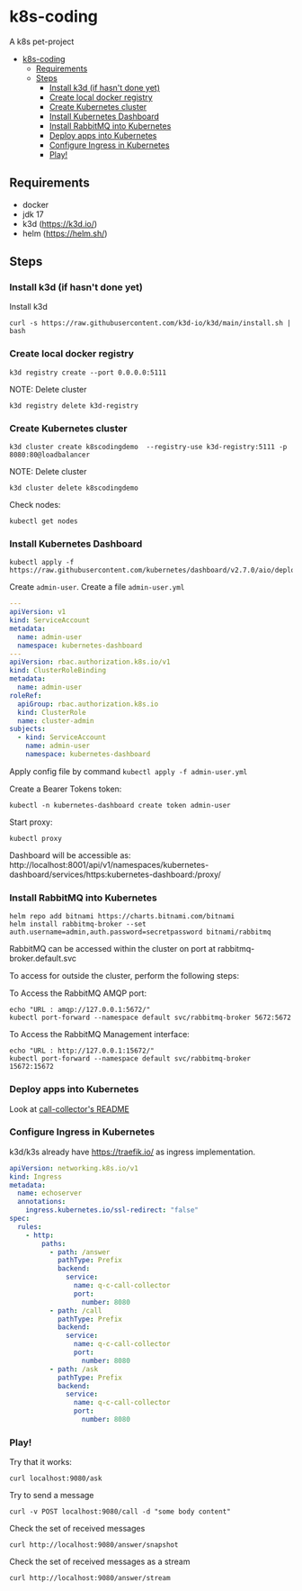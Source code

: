 # k8s-coding
A k8s pet-project

<!-- TOC -->
* [k8s-coding](#k8s-coding)
  * [Requirements](#requirements)
  * [Steps](#steps)
    * [Install k3d (if hasn't done yet)](#install-k3d--if-hasnt-done-yet-)
    * [Create local docker registry](#create-local-docker-registry)
    * [Create Kubernetes cluster](#create-kubernetes-cluster)
    * [Install Kubernetes Dashboard](#install-kubernetes-dashboard)
    * [Install RabbitMQ into Kubernetes](#install-rabbitmq-into-kubernetes)
    * [Deploy apps into Kubernetes](#deploy-apps-into-kubernetes)
    * [Configure Ingress in Kubernetes](#configure-ingress-in-kubernetes)
    * [Play!](#play-)
<!-- TOC -->

## Requirements
- docker
- jdk 17
- k3d (https://k3d.io/)
- helm (https://helm.sh/)

## Steps
### Install k3d (if hasn't done yet)
Install k3d 
```shell
curl -s https://raw.githubusercontent.com/k3d-io/k3d/main/install.sh | bash
```

### Create local docker registry
```shell
k3d registry create --port 0.0.0.0:5111
```
NOTE: Delete cluster
```shell
k3d registry delete k3d-registry
```

### Create Kubernetes cluster
```shell
k3d cluster create k8scodingdemo  --registry-use k3d-registry:5111 -p 8080:80@loadbalancer
```
NOTE: Delete cluster
```shell
k3d cluster delete k8scodingdemo 
```
Check nodes:
```shell
kubectl get nodes
```

### Install Kubernetes Dashboard
```shell
kubectl apply -f https://raw.githubusercontent.com/kubernetes/dashboard/v2.7.0/aio/deploy/recommended.yaml
```
Create `admin-user`. Create a file `admin-user.yml`
```yaml
---
apiVersion: v1
kind: ServiceAccount
metadata:
  name: admin-user
  namespace: kubernetes-dashboard
---
apiVersion: rbac.authorization.k8s.io/v1
kind: ClusterRoleBinding
metadata:
  name: admin-user
roleRef:
  apiGroup: rbac.authorization.k8s.io
  kind: ClusterRole
  name: cluster-admin
subjects:
  - kind: ServiceAccount
    name: admin-user
    namespace: kubernetes-dashboard
```
Apply config file by command `kubectl apply -f admin-user.yml`

Create a Bearer Tokens token:
```shell
kubectl -n kubernetes-dashboard create token admin-user
```
Start proxy:
```shell
kubectl proxy
```
Dashboard  will be accessible as: http://localhost:8001/api/v1/namespaces/kubernetes-dashboard/services/https:kubernetes-dashboard:/proxy/

### Install RabbitMQ into Kubernetes
```shell
helm repo add bitnami https://charts.bitnami.com/bitnami
helm install rabbitmq-broker --set auth.username=admin,auth.password=secretpassword bitnami/rabbitmq
```
RabbitMQ can be accessed within the cluster on port  at rabbitmq-broker.default.svc

To access for outside the cluster, perform the following steps:

To Access the RabbitMQ AMQP port:
```shell
echo "URL : amqp://127.0.0.1:5672/"
kubectl port-forward --namespace default svc/rabbitmq-broker 5672:5672
```
To Access the RabbitMQ Management interface:
```shell
echo "URL : http://127.0.0.1:15672/"
kubectl port-forward --namespace default svc/rabbitmq-broker 15672:15672
```
### Deploy apps into Kubernetes
Look at [call-collector's README](call-collector/README.md)

### Configure Ingress in Kubernetes
k3d/k3s already have  https://traefik.io/ as ingress implementation.
```yaml
apiVersion: networking.k8s.io/v1
kind: Ingress
metadata:
  name: echoserver
  annotations:
    ingress.kubernetes.io/ssl-redirect: "false"
spec:
  rules:
    - http:
        paths:
          - path: /answer
            pathType: Prefix
            backend:
              service:
                name: q-c-call-collector
                port:
                  number: 8080          
          - path: /call
            pathType: Prefix
            backend:
              service:
                name: q-c-call-collector
                port:
                  number: 8080
          - path: /ask
            pathType: Prefix
            backend:
              service:
                name: q-c-call-collector
                port:
                  number: 8080
```

### Play!

Try that it works:
```shell
curl localhost:9080/ask
```

Try to send a message
```shell
curl -v POST localhost:9080/call -d "some body content"
```

Check the set of received messages
```shell
curl http://localhost:9080/answer/snapshot
```

Check the set of received messages as a stream
```shell
curl http://localhost:9080/answer/stream
```
